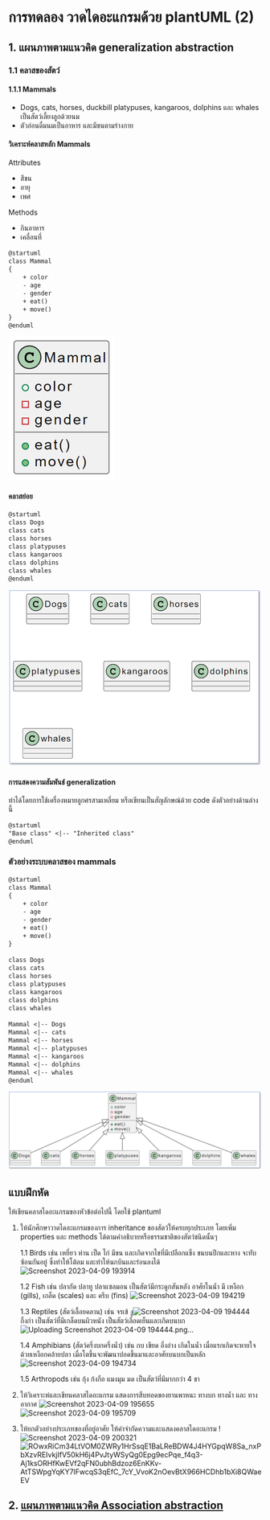 # การทดลอง วาดไดอะแกรมด้วย plantUML (2)


## 1. แผนภาพตามแนวคิด generalization abstraction

### 1.1 คลาสของสัตว์

#### 1.1.1 Mammals

- Dogs, cats, horses, duckbill platypuses, kangaroos, dolphins และ whales เป็นสัตว์เลี้ยงลูกด้วยนม
- ตัวอ่อนดื่มนมเป็นอาหาร และมีขนตามร่างกาย

#### วิเคราะห์คลาสหลัก Mammals 
Attributes 
- สีขน
- อายุ
- เพศ

Methods
 - กินอาหาร
 - เคลื่อนที่

``` plantuml
@startuml
class Mammal
{
    + color
    - age
    - gender
    + eat()
    + move()
}
@enduml
```

![](./Lab/Pictures/pict-01.png)


####  คลาสย่อย


``` plantuml
@startuml
class Dogs
class cats
class horses
class platypuses
class kangaroos
class dolphins
class whales
@enduml
```

![](./Lab/Pictures/pict-02.png)


#### การแสดงความสัมพันธ์ generalization

ทำได้โดยการใช้เครื่องหมายลูกศรสามเหลี่ยม หรือเขียนเป็นสัญลักษณ์ด้วย code ดังตัวอย่างด้านล่างนี้

``` plantuml
@startuml
"Base class" <|-- "Inherited class"
@enduml
```

### ตัวอย่างระบบคลาสของ mammals

``` plantuml
@startuml 
class Mammal
{
    + color
    - age
    - gender
    + eat()
    + move()
}

class Dogs
class cats
class horses
class platypuses
class kangaroos
class dolphins
class whales

Mammal <|-- Dogs
Mammal <|-- cats
Mammal <|-- horses
Mammal <|-- platypuses
Mammal <|-- kangaroos
Mammal <|-- dolphins
Mammal <|-- whales
@enduml
```

![](./Lab/Pictures/pict-03.png)


## แบบฝึกหัด 
ให้เขียนคลาสไดอะแกรมของหัวข้อต่อไปนี้ โดยใช้ plantuml


1. ให้นักศึกษาวาดไดอะแกรมของการ inheritance ของสัตว์ให้ครบทุกประเภท โดยเพิ่ม properties และ methods ได้ตามคำอธิบายหรือธรรมชาติของสัตว์ชนิดนั้นๆ 

    1.1  Birds เช่น เหยี่ยว ห่าน เป็ด ไก่ มีขน และเกิดจากไขที่มีเปลือกแข็ง ขนบนปีกและหาง จะทับซ้อนกันอยู่ ซึ่งทำให้โต้ลม และทำให้นกบินและร่อนลงได้
![Screenshot 2023-04-09 193914](https://user-images.githubusercontent.com/115066186/230774276-a65cddc2-f4b9-4cc0-871f-03b4b1d6d625.png)

    1.2 Fish  เช่น ปลากัด ปลาทู ปลาแซลมอน เป็นสัตว์มีกระดูกสันหลัง อาศัยในน้ำ มี เหงือก (gills),  เกล็ด (scales)  และ ครีบ (fins)
![Screenshot 2023-04-09 194219](https://user-images.githubusercontent.com/115066186/230774280-4cd13369-f3df-424a-841c-a3e13ef360b1.png)

    1.3 Reptiles (สัตว์เลื้อยคลาน)  เช่น จรเข้ งู![Screenshot 2023-04-09 194444](https://user-images.githubusercontent.com/115066186/230774291-b45b7b1e-eff5-4495-8d05-298c86fdf5b4.png)
 กิ้งก่า เป็นสัตว์ที่มีเกล็ดบนผิวหนัง เป็นสัตว์เลือดเย็นและเกิดบนบก
![Uploading Screenshot 2023-04-09 194444.png…]()

    1.4 Amphibians (สัตว์ครึ่งบกครึ่งน้ำ) เช่น กบ เขียด อึ่งอ่าง เกิดในน้ำ เมื่อแรกเกิดจะหายใจด้วยเหงือกคล้ายปลา เมื่อโตขึ้นจะพัฒนาปอดขึ้นมาและอาศัยบนบกเป็นหลัก
![Screenshot 2023-04-09 194734](https://user-images.githubusercontent.com/115066186/230774295-d7502b20-3202-4fed-b255-474f5ac8565c.png)

    1.5 Arthropods เช่น กุ้ง ก้งกือ แมงมุม มด เป็นสัตว์ที่มีมากกว่า 4 ขา 

2. ให้วิเคราะห๋และเขียนคลาสไดอะแกรม แสดงการสืบทอดของยานพาหนะ ทางบก ทางน้ำ และ ทางอากาศ
![Screenshot 2023-04-09 195655](https://user-images.githubusercontent.com/115066186/230774298-1268137a-2386-44fc-947f-4846b190d627.png)
![Screenshot 2023-04-09 195709](https://user-images.githubusercontent.com/115066186/230774300-f33548a5-7c43-47f3-817e-683e2e04c158.png)

3. ให้ยกตัวอย่างประเภทของที่อยู่อาศัย ให้คำจำกัดความและแสดงคลาสไดอะแกรม
!![Screenshot 2023-04-09 200321](https://user-images.githubusercontent.com/115066186/230774271-35092c13-d144-4d50-b318-a7482c0fffc6.png)
![ROwxRiCm34LtVOM0ZWRy1HrSsqE1BaLReBDW4J4HYGpqW8Sa_nxPbXzvREIvkjIfV50kH6j4PvJtyWSyQg0Epg9ecPqe_f4q3-Aj1ksORHfKwEVf2qFN0ubhBdzoz6EnKKv-AtTSWpgYqKY7lFwcqS3qEfC_7cY_VvoK2nOevBtX966HCDhb1bXi8QWaeEV](https://user-images.githubusercontent.com/115066186/230774263-9df7ea37-812b-4ecc-903c-a31f9feea90f.png)

## 2. [แผนภาพตามแนวคิด Association abstraction](Week04-lab-part-02.md)


